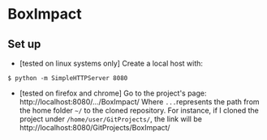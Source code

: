 # BoxImpact

## Set up
- [tested on linux systems only] Create a local host with:
```shell
$ python -m SimpleHTTPServer 8080
```
- [tested on firefox and chrome] Go to the project's page:
http://localhost:8080/.../BoxImpact/
Where `...`represents the path from the home folder `~/` to the cloned repository. For instance, if I cloned the project under `/home/user/GitProjects/`, the link will be 
http://localhost:8080/GitProjects/BoxImpact/
